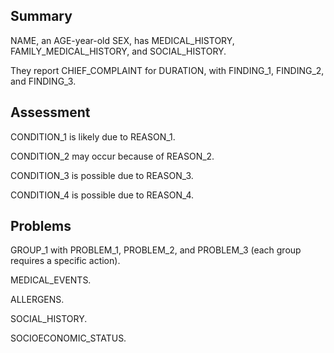 ## Summary

NAME, an AGE-year-old SEX, has MEDICAL_HISTORY, FAMILY_MEDICAL_HISTORY, and SOCIAL_HISTORY.

They report CHIEF_COMPLAINT for DURATION, with FINDING_1, FINDING_2, and FINDING_3.

## Assessment

CONDITION_1 is likely due to REASON_1.

CONDITION_2 may occur because of REASON_2.

CONDITION_3 is possible due to REASON_3.

CONDITION_4 is possible due to REASON_4.

## Problems

GROUP_1 with PROBLEM_1, PROBLEM_2, and PROBLEM_3 (each group requires a specific action).

MEDICAL_EVENTS.

ALLERGENS.

SOCIAL_HISTORY.

SOCIOECONOMIC_STATUS.
